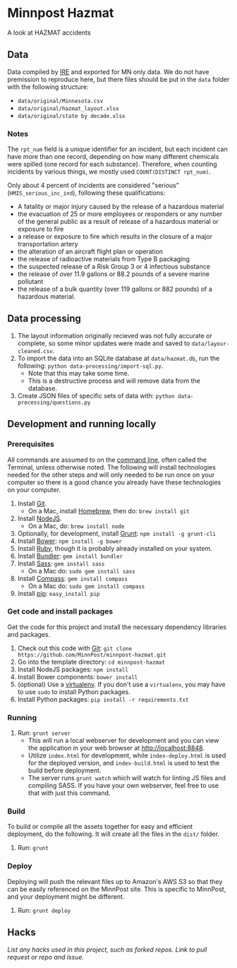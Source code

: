 # Minnpost Hazmat

A look at HAZMAT accidents

## Data

Data compiled by [IRE](http://www.ire.org/nicar/database-library/databases/hazardous-materials/) and exported for MN only data.  We do not have premission to reproduce here, but there files should be put in the `data` folder with the following structure:

* `data/original/Minnesota.csv`
* `data/original/hazmat_layout.xlsx`
* `data/original/state by decade.xlsx`

### Notes

The `rpt_num` field is a unique identifier for an incident, but each incident can have more than one record, depending on how many different chemicals were spilled (one record for each substance).  Therefore, when counting incidents by various things, we mostly used `COUNT(DISTINCT rpt_num)`.

Only about 4 percent of incidents are considered "serious" (`HMIS_serious_inc_ind`), following these qualifications:
* A fatality or major injury caused by the release of a hazardous material
* the evacuation of 25 or more employees or responders or any number of the general public as a result of release of a hazardous material or exposure to fire
* a release or exposure to fire which results in the closure of a major transportation artery
* the alteration of an aircraft flight plan or operation
* the release of radioactive materials from Type B packaging
* the suspected release of a Risk Group 3 or 4 infectious substance
* the release of over 11.9 gallons or 88.2 pounds of a severe marine pollutant
* the release of a bulk quantity (over 119 gallons or 882 pounds) of a hazardous material.

## Data processing

1. The layout information originally recieved was not fully accurate or complete, so some minor updates were made and saved to `data/layour-cleaned.csv`.
1. To import the data into an SQLite database at `data/hazmat.db`, run the following: `python data-processing/import-sql.py`.
    * Note that this may take some time.
    * This is a destructive process and will remove data from the database.
1. Create JSON files of specific sets of data with: `python data-processing/questions.py`

## Development and running locally

### Prerequisites

All commands are assumed to on the [command line](http://en.wikipedia.org/wiki/Command-line_interface), often called the Terminal, unless otherwise noted.  The following will install technologies needed for the other steps and will only needed to be run once on your computer so there is a good chance you already have these technologies on your computer.

1. Install [Git](http://git-scm.com/).
   * On a Mac, install [Homebrew](http://brew.sh/), then do: `brew install git`
1. Install [NodeJS](http://nodejs.org/).
   * On a Mac, do: `brew install node`
1. Optionally, for development, install [Grunt](http://gruntjs.com/): `npm install -g grunt-cli`
1. Install [Bower](http://bower.io/): `npm install -g bower`
1. Install [Ruby](http://www.ruby-lang.org/en/downloads/), though it is probably already installed on your system.
1. Install [Bundler](http://gembundler.com/): `gem install bundler`
1. Install [Sass](http://sass-lang.com/): `gem install sass`
   * On a Mac do: `sudo gem install sass`
1. Install [Compass](http://compass-style.org/): `gem install compass`
   * On a Mac do: `sudo gem install compass`
1. Install [pip](https://pypi.python.org/pypi/pip): `easy_install pip`

### Get code and install packages

Get the code for this project and install the necessary dependency libraries and packages.

1. Check out this code with [Git](http://git-scm.com/): `git clone https://github.com/MinnPost/minnpost-hazmat.git`
1. Go into the template directory: `cd minnpost-hazmat`
1. Install NodeJS packages: `npm install`
1. Install Bower components: `bower install`
1. (optional) Use a [virtualenv](https://pypi.python.org/pypi/virtualenv).  If you don't use a `virtualenv`, you may have to use `sudo` to install Python packages.
1. Install Python packages: `pip install -r requirements.txt`

### Running

1. Run: `grunt server`
    * This will run a local webserver for development and you can view the application in your web browser at [http://localhost:8848](http://localhost:8848).
    * Utilize `index.html` for development, while `index-deploy.html` is used for the deployed version, and `index-build.html` is used to test the build before deployment.
    * The server runs `grunt watch` which will watch for linting JS files and compiling SASS.  If you have your own webserver, feel free to use that with just this command.

### Build

To build or compile all the assets together for easy and efficient deployment, do the following.  It will create all the files in the `dist/` folder.

1. Run: `grunt`

### Deploy

Deploying will push the relevant files up to Amazon's AWS S3 so that they can be easily referenced on the MinnPost site.  This is specific to MinnPost, and your deployment might be different.

1. Run: `grunt deploy`


## Hacks

*List any hacks used in this project, such as forked repos.  Link to pull request or repo and issue.*
